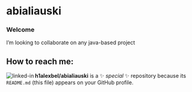# abialiauski

### Welcome
 I’m looking to collaborate on any java-based project <br>

## How to reach me:
[<img align="left" alt="linked-in" src="https://img.shields.io/badge/linkedin-%230077B5.svg?&style=for-the-badge&logo=linkedin&logoColor=white" />](https://www.linkedin.com/in/aliaksei-bialiauski-49b2a821a/)
**h1alexbel/abialiauski** is a ✨ _special_ ✨ repository because its `README.md` (this file) appears on your GitHub profile.

